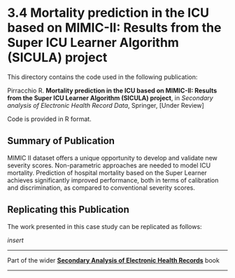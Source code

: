 # 3.4 Mortality prediction in the ICU based on MIMIC-II: Results from the Super ICU Learner Algorithm (SICULA) project

This directory contains the code used in the following publication:

Pirracchio R. **Mortality prediction in the ICU based on MIMIC-II: Results from the Super ICU Learner Algorithm (SICULA) project**, in *Secondary analysis of Electronic Health Record Data*, Springer, [Under Review]

Code is provided in R format.

## Summary of Publication

MIMIC II dataset offers a unique opportunity to develop and validate new severity scores. Non-parametric approaches are needed to model ICU mortality. Prediction of hospital mortality based on the Super Learner achieves significantly improved performance, both in terms of calibration and discrimination, as compared to conventional severity scores.

## Replicating this Publication

The work presented in this case study can be replicated as follows:

*insert*


***
Part of the wider **[Secondary Analysis of Electronic Health Records](https://github.com/MIT-LCP/critical-data-book)** book
***
